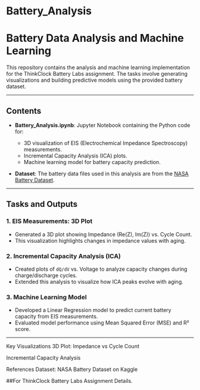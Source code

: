 # Battery_Analysis

# Battery Data Analysis and Machine Learning

This repository contains the analysis and machine learning implementation for the ThinkClock Battery Labs assignment. The tasks involve generating visualizations and building predictive models using the provided battery dataset.

---

## Contents

- **Battery_Analysis.ipynb**: Jupyter Notebook containing the Python code for:
  - 3D visualization of EIS (Electrochemical Impedance Spectroscopy) measurements.
  - Incremental Capacity Analysis (ICA) plots.
  - Machine learning model for battery capacity prediction.

- **Dataset**: The battery data files used in this analysis are from the [NASA Battery Dataset](https://www.kaggle.com/datasets/patrickfleith/nasa-battery-dataset/data).

---

## Tasks and Outputs

### 1. **EIS Measurements: 3D Plot**
- Generated a 3D plot showing Impedance (Re(Z), Im(Z)) vs. Cycle Count.
- This visualization highlights changes in impedance values with aging.

### 2. **Incremental Capacity Analysis (ICA)**
- Created plots of `dQ/dV` vs. Voltage to analyze capacity changes during charge/discharge cycles.
- Extended this analysis to visualize how ICA peaks evolve with aging.

### 3. **Machine Learning Model**
- Developed a Linear Regression model to predict current battery capacity from EIS measurements.
- Evaluated model performance using Mean Squared Error (MSE) and R² score.

---

Key Visualizations
3D Plot: Impedance vs Cycle Count

Incremental Capacity Analysis

References
Dataset: NASA Battery Dataset on Kaggle

##For
ThinkClock Battery Labs Assignment Details.


